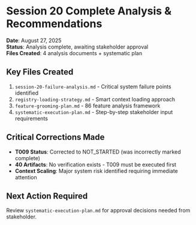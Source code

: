 # Session 20 Complete Analysis & Recommendations
**Date**: August 27, 2025  
**Status**: Analysis complete, awaiting stakeholder approval  
**Files Created**: 4 analysis documents + systematic plan

## Key Files Created
1. `session-20-failure-analysis.md` - Critical system failure points identified
2. `registry-loading-strategy.md` - Smart context loading approach  
3. `feature-grooming-plan.md` - 86 feature analysis framework
4. `systematic-execution-plan.md` - Step-by-step stakeholder input requirements

## Critical Corrections Made
- **T009 Status**: Corrected to NOT_STARTED (was incorrectly marked complete)
- **40 Artifacts**: No verification exists - T009 must be executed first
- **Context Scaling**: Major system risk identified requiring immediate attention

## Next Action Required
Review `systematic-execution-plan.md` for approval decisions needed from stakeholder.

